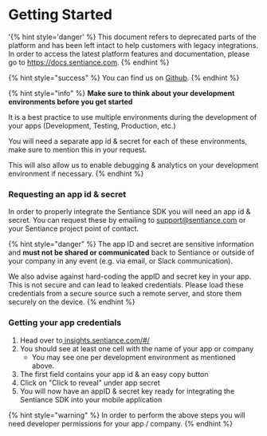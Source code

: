 # Getting Started

'{% hint style='danger' %} This document refers to deprecated parts of the platform and has been left intact to help customers with legacy integrations. In order to access the latest platform features and documentation, please go to https://docs.sentiance.com. {% endhint %}

{% hint style="success" %}
You can find us on [Github](https://github.com/sentiance/).
{% endhint %}

{% hint style="info" %}
**Make sure to think about your development environments before you get started**

It is a best practice to use multiple environments during the development of your apps (Development, Testing, Production, etc.)&#x20;

You will need a separate app id & secret for each of these environments, make sure to mention this in your request.

This will also allow us to enable debugging & analytics on your development environment if necessary.
{% endhint %}

### Requesting an app id & secret

In order to properly integrate the Sentiance SDK you will need an app id & secret. You can request these by emailing to [support@sentiance.com](mailto:support@sentiance.com) or your Sentiance project point of contact.

{% hint style="danger" %}
The app ID and secret are sensitive information and **must not be shared or communicated** back to Sentiance or outside of your company in any event (e.g. via email, or Slack communication).

We also advise against hard-coding the appID and secret key in your app. This is not secure and can lead to leaked credentials. Please load these credentials from a secure source such a remote server, and store them securely on the device.
{% endhint %}

### Getting your app credentials

1. Head over to[ insights.sentiance.com/#/](http://insights.sentiance.com/#/)
2. You should see at least one cell with the name of your app or company
   * You may see one per development environment as mentioned above.
3. The first field contains your app id & an easy copy button
4. Click on "Click to reveal" under app secret
5. You will now have an appID & secret key ready for integrating the Sentiance SDK into your mobile application

{% hint style="warning" %}
In order to perform the above steps you will need developer permissions for your app / company.
{% endhint %}
